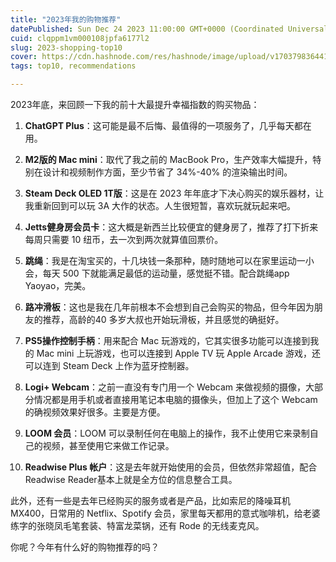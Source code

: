 ```yaml
---
title: "2023年我的购物推荐"
datePublished: Sun Dec 24 2023 11:00:00 GMT+0000 (Coordinated Universal Time)
cuid: clqppm1vm000108jpfa6177l2
slug: 2023-shopping-top10
cover: https://cdn.hashnode.com/res/hashnode/image/upload/v1703798364414/e58fe170-a521-4444-b430-978295cc9cf4.jpeg
tags: top10, recommendations

---
```


2023年底，来回顾一下我的前十大最提升幸福指数的购买物品：

1. **ChatGPT Plus**：这可能是最不后悔、最值得的一项服务了，几乎每天都在用。
    
2. **M2版的 Mac mini**：取代了我之前的 MacBook Pro，生产效率大幅提升，特别在设计和视频制作方面，至少节省了 34%-40% 的渲染输出时间。
    
3. **Steam Deck OLED 1T版**：这是在 2023 年年底才下决心购买的娱乐器材，让我重新回到可以玩 3A 大作的状态。人生很短暂，喜欢玩就玩起来吧。
    
4. **Jetts健身房会员卡**：这大概是新西兰比较便宜的健身房了，推荐了打下折来每周只需要 10 纽币，去一次到两次就算值回票价。
    
5. **跳绳**：我是在淘宝买的，十几块钱一条那种，随时随地可以在家里运动一小会，每天 500 下就能满足最低的运动量，感觉挺不错。配合跳绳app Yaoyao，完美。
    
6. **路冲滑板**：这也是我在几年前根本不会想到自己会购买的物品，但今年因为朋友的推荐，高龄的40 多岁大叔也开始玩滑板，并且感觉的确挺好。
    
7. **PS5操作控制手柄**：用来配合 Mac 玩游戏的，它其实很多功能可以连接到我的 Mac mini 上玩游戏，也可以连接到 Apple TV 玩 Apple Arcade 游戏，还可以连到 Steam Deck 上作为蓝牙控制器。
    
8. **Logi+ Webcam**：之前一直没有专门用一个 Webcam 来做视频的摄像，大部分情况都是用手机或者直接用笔记本电脑的摄像头，但加上了这个 Webcam 的确视频效果好很多。主要是方便。
    
9. **LOOM 会员**：LOOM 可以录制任何在电脑上的操作，我不止使用它来录制自己的视频，甚至使用它来做工作记录。
    
10. **Readwise Plus 帐户**：这是去年就开始使用的会员，但依然非常超值，配合Readwise Reader基本上就是全方位的信息整合工具。
    

此外，还有一些是去年已经购买的服务或者是产品，比如索尼的降噪耳机 MX400，日常用的 Netflix、Spotify 会员，家里每天都用的意式咖啡机，给老婆练字的张晓凤毛笔套装、特富龙菜锅，还有 Rode 的无线麦克风。

你呢？今年有什么好的购物推荐的吗？